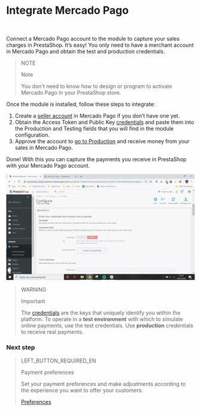 # Integrate Mercado Pago
<br/>

Connect a Mercado Pago account to the module to capture your sales charges in PrestaShop. It’s easy! You only need to have a merchant account in Mercado Pago and obtain the test and production credentials.

> NOTE
>
> Note
>
> You don't need to know how to design or program to activate Mercado Pago in your PrestaShop store.

Once the module is installed, follow these steps to integrate:

1. Create a [seller account](https://www.mercadopago.com.ar/registration-company?confirmation_url=https%3A%2F%2Fwww.mercadopago.com.ar%2Fcomo-cobrar)  in Mercado Pago if you don’t have one yet.
2. Obtain the Access Token and Public Key [credentials](https://www.mercadopago.com.ar/developers/en/guides/faqs/credentials/) and paste them into the Production and Testing fields that you will find in the module configuration.
3. Approve the account to [go to Production](https://www.mercadopago.com.ar/developers/en/guides/payments/api/goto-production/) and receive money from your sales in Mercado Pago.

Done! With this you can capture the payments you receive in PrestaShop with your Mercado Pago account.

![Credentials flow](/images/prestashop/integration_en.gif)

> WARNING
>
> Important
>
> The [credentials](https://www.mercadopago.com.ar/developers/en/guides/localization/credentials) are the keys that uniquely identify you within the platform. To operate in a **test environment** with which to simulate online payments, use the test credentials. Use **production** credentials to receive real payments.

### Next step

> LEFT_BUTTON_REQUIRED_EN
>
> Payment preferences
>
> Set your payment preferences and make adjustments according to the experience you want to offer your customers.
>
>
> [Preferences](https://www.mercadopago.com.ar/developers/en/plugins_sdks/plugins/prestashop/preferences/)